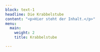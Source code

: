 ```yaml
---
block: text-1
headline: Die Krabbelstube
content: "<p>Hier steht der Inhalt.</p>"
menu:
  main:
    weight: 2
    title: Krabbelstube

---
```


